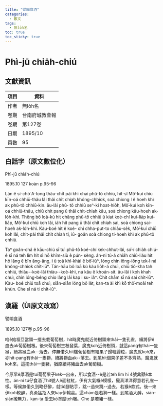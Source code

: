 ```yaml
---
title: "譬喻食酒"
categories:
  - 散文
tags:
  - 無lo̍h名
toc: true
toc_sticky: true
---
```


# Phì-jū chia̍h-chiú

## 文獻資訊

| 項目 | 資料 |
|---|---|
| 作者 | 無lo̍h名 |
| 卷期 | 台南府城教會報 |
| 卷期 | 第127卷 |
| 日期 | 1895/10 |
| 頁數 | 95 |

## 白話字（原文數位化）

Phì-jū chia̍h-chiú

1895.10 127 koàn p.95-96

Lán ê sí-chó͘ A-tong thâu-chi̍t pái khì chai phû-tô chhiū, hit-sî Mô͘-kuí chiū kīn-oá chhiū-thâu lâi thâi chi̍t chiah khóng-chhiok, soà chiong I ê hoeh khì ak phû-tô chhiū-kin. āu-lâi phû- tô chhiū seⁿ-ki hoat-hio̍h, Mô͘-kuí koh kīn-oá chhiū-thâu, chiū chit pang ū thâi chi̍t-chiah kâu, soà chiong kâu-hoeh ak- lo̍h-khì. Thêng bô loā-kú hit châng phû-tô chhiū ū kiat koé-chí kui-lia̍p kui-lia̍p, Mô͘-kuí chiū koh lâi, ia̍h hit pang ū thâi chi̍t chiah sai, soà chiong sai-hoeh ak-lo̍h-khì. Kàu-boé hit ê koé- chí chha-put-to chiâu-se̍k, Mô͘-kuí chiū koh lâi, chit-pái thâi chi̍t chiah ti, iû- goân soà chiong ti-hoeh khì ak phû-tô chhiū.

Taⁿ goân-chá ê kāu-chiú sī tuì phû-tô koé-chí kek-chhut-lâi, só͘-í chia̍h chiú-ê sī ná teh lim hit sì hō khîm-siù ê pún- sèng. án-ni tú-á chia̍h chiú-liáu hit hō lâng ê bīn âng-âng, i ū toā khì-khài ê bô͘-iūⁿ, lóng chin iông-iông tek-ì ná khóng-chhiok chi̍t-iūⁿ. Tán-hāu bô loā kú kàu lio̍h-á chuì, chiū tiô-kha tah chhiú, thiàu--koè-lâi thiàu--koè-khì, ná kâu ê khoán-sit. āu-lâi i koh khah chuì, chin ióng-béng chio lâng lâi kap i su- iâⁿ. Chit chām sī ná sai chi̍t-iūⁿ. Kàu- boé chiú toā chuì, siān-siān lóng bô la̍t, kan-ta ài khì kō thô͘-moâi teh khùn. Che sī ná ti chi̍t-iūⁿ.

## 漢羅（Ùi原文改寫）

譬喻食酒

1895.10 127卷 p.95-96

咱ê始祖亞當頭一擺去栽葡萄樹，hit時魔鬼就近倚樹頭來thâi一隻孔雀，續將伊ê血去ak葡萄樹根。後來葡萄樹生枝發葉，魔鬼koh近倚樹頭，就這pang有thâi一隻猴，續將猴血ak--落去。停無偌久hit欉葡萄樹有結果子歸粒歸粒，魔鬼就koh來，亦hit-pang有thâi一隻獅，續將獅血ak--落去。到尾hit個果子差不多齊熟，魔鬼就koh來，這擺thâi一隻豬，猶原續將豬血去ak葡萄樹。

今原早ê厚酒是tuì葡萄果子kek--出來，所以食酒--ê是若teh lim hi 4號禽獸ê本性。án-ni tú仔食酒了hit號人ê面紅紅，伊有大氣概ê模樣，攏真洋洋得意若孔雀一樣。等候無偌久到略仔醉，就tiô腳貼手，跳--過來跳--過去，若猴ê款式。後--來伊koh較醉，真勇猛招人來kap伊輸贏。這chām是若獅一樣。到尾酒大醉，siān-siān攏無力，kan-ta 愛去kō塗糜teh睏。Che 是若豬一樣。
